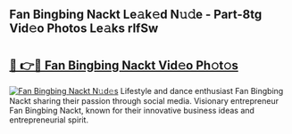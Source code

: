 ## Fan Bingbing Nackt Le𝚊k𝚎d N𝚞𝚍e - Part-8tg Vid𝚎o Photos Le𝚊ks rlfSw

# <h2><a href="http://fb07hr1.evod.top/?m=Fan+Bingbing+Nackt">🔗 👉🔴 Fan Bingbing Nackt Vid𝚎o Ph𝚘t𝚘s</a></h2>

[![Fan Bingbing Nackt N𝚞d𝚎s](https://i.imgur.com/8V9OHl7.gif)](http://fb07hr1.evod.top/?m=Fan+Bingbing+Nackt)
Lifestyle and dance enthusiast Fan Bingbing Nackt sharing their passion through social media. Visionary entrepreneur Fan Bingbing Nackt, known for their innovative business ideas and entrepreneurial spirit. 
